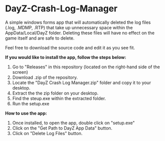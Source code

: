 # DayZ-Crash-Log-Manager

A simple windows forms app that will automatically deleted the log files (.log, .MDMP, .RTP) that take up unnecessary space within the AppData/Local/DayZ folder. Deleting these files will have no effect on the game itself and are safe to delete.

Feel free to download the source code and edit it as you see fit.

**If you would like to install the app, follow the steps below:**
1. Go to "Releases" in this repository (located on the right-hand side of the screen)
1. Download .zip of the repository.
2. Locate the "DayZ Crash Log Manager.zip" folder and copy it to your desktop.
3. Extract the the zip folder on your desktop.
4. Find the steup.exe within the extracted folder.
5. Run the setup.exe

**How to use the app:**
1. Once installed, to open the app, double click on "setup.exe"
2. Click on the "Get Path to DayZ App Data" button.
3. Click on "Delete Log Files" button.
